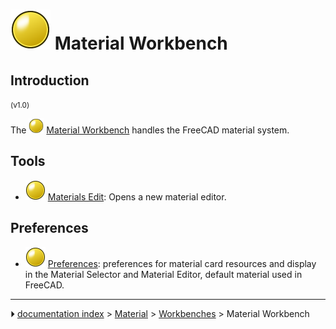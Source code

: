 # <img alt="Material workbench icon" src=images/Workbench_Material.svg  style="width:64px;"> Material Workbench

## Introduction


<small>(v1.0)</small> 

The <img alt="" src=images/Workbench_Material.svg  style="width:24px;"> [Material Workbench](Material_Workbench.md) handles the FreeCAD material system.

## Tools

-   <img alt="" src=images/Materials_Edit.svg  style="width:32px;"> [Materials Edit](Materials_Edit.md): Opens a new material editor.

## Preferences

-   <img alt="" src=images/Preferences-material.svg  style="width:32px;"> [Preferences](Material_Preferences.md): preferences for material card resources and display in the Material Selector and Material Editor, default material used in FreeCAD.



---
⏵ [documentation index](../README.md) > [Material](Category_Material.md) > [Workbenches](Category_Workbenches.md) > Material Workbench
